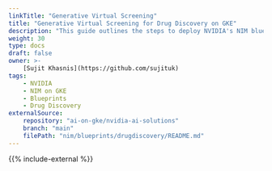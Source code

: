 ```yaml
---
linkTitle: "Generative Virtual Screening"
title: "Generative Virtual Screening for Drug Discovery on GKE"
description: "This guide outlines the steps to deploy NVIDIA's NIM blueprint for [Generative Virtual screening for Drug Discovery](https://build.nvidia.com/nvidia/generative-virtual-screening-for-drug-discovery) on a Google Kubernetes Engine (GKE) cluster. Three NIMs - AlphaFold2, MolMIM & DiffDock are used to demonstrate Protein folding, Molecular generation and Protein docking."
weight: 30
type: docs
draft: false
owner: >-
    [Sujit Khasnis](https://github.com/sujituk)
tags:
    - NVIDIA
    - NIM on GKE
    - Blueprints
    - Drug Discovery
externalSource:
    repository: "ai-on-gke/nvidia-ai-solutions"
    branch: "main"
    filePath: "nim/blueprints/drugdiscovery/README.md"
---
```

{{% include-external %}}